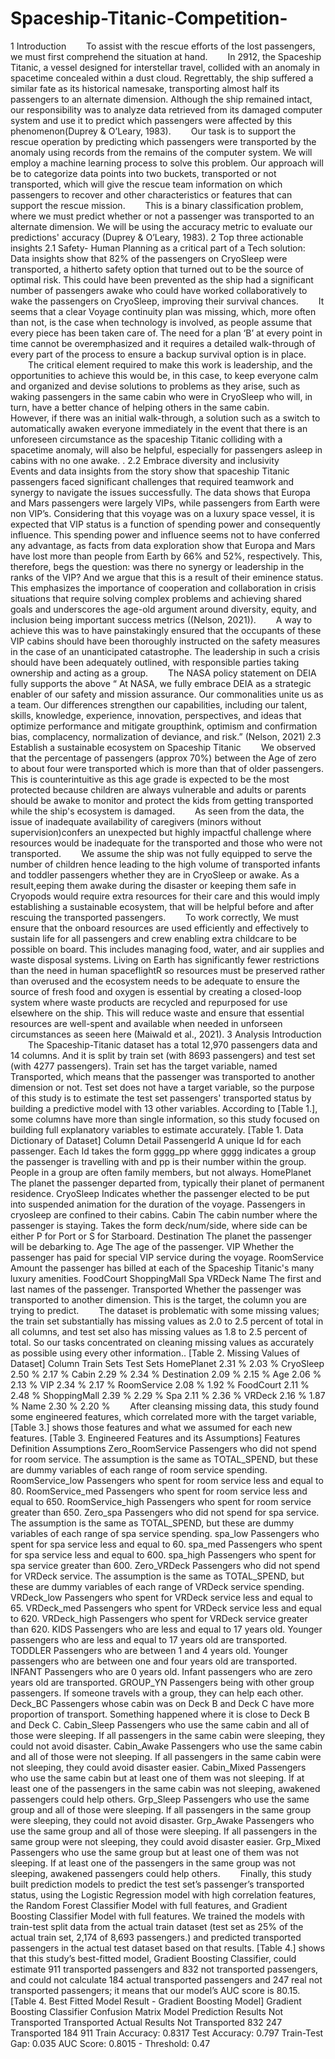 # Spaceship-Titanic-Competition-
1  Introduction
  To assist with the rescue efforts of the lost passengers, we must first comprehend the situation at hand.
  In 2912, the Spaceship Titanic, a vessel designed for interstellar travel, collided with an anomaly in spacetime concealed within a dust cloud. Regrettably, the ship suffered a similar fate as its historical namesake, transporting almost half its passengers to an alternate dimension. Although the ship remained intact, our responsibility was to analyze data retrieved from its damaged computer system and use it to predict which passengers were affected by this phenomenon(Duprey & O’Leary, 1983).
  Our task is to support the rescue operation by predicting which passengers were transported by the anomaly using records from the remains of the computer system. We will employ a machine learning process to solve this problem. Our approach will be to categorize data points into two buckets, transported or not transported, which will give the rescue team information on which passengers to recover and other characteristics or features that can support the rescue mission.
  This is a binary classification problem, where we must predict whether or not a passenger was transported to an alternate dimension. We will be using the accuracy metric to evaluate our predictions' accuracy (Duprey & O’Leary, 1983).
2  Top three actionable insights
2.1  Safety- Human Planning as a critical part of a Tech solution:
  Data insights show that 82% of the passengers on CryoSleep were transported, a hitherto safety option that turned out to be the source of optimal risk. This could have been prevented as the ship had a significant number of passengers awake who could have worked collaboratively to wake the passengers on CryoSleep, improving their survival chances.
  It seems that a clear Voyage continuity plan was missing, which, more often than not, is the case when technology is involved, as people assume that every piece has been taken care of. The need for a plan ‘B’ at every point in time cannot be overemphasized and it requires a detailed walk-through of every part of the process to ensure a backup survival option is in place.
  The critical element required to make this work is leadership, and the opportunities to achieve this would be, in this case, to keep everyone calm and organized and devise solutions to problems as they arise, such as waking passengers in the same cabin who were in CryoSleep who will, in turn, have a better chance of helping others in the same cabin.
  However, if there was an initial walk-through, a solution such as a switch to automatically awaken everyone immediately in the event that there is an unforeseen circumstance as the spaceship Titanic colliding with a spacetime anomaly, will also be helpful, especially for passengers asleep in cabins with no one awake. .
2.2  Embrace diversity and inclusivity
  Events and data insights from the story show that spaceship Titanic passengers faced significant challenges that required teamwork and synergy to navigate the issues successfully. The data shows that Europa and Mars passengers were largely VIPs, while passengers from Earth were non VIP’s. Considering that this voyage was on a luxury space vessel, it is expected that VIP status is a function of spending power and consequently influence. This spending power and influence seems not to have conferred any advantage, as facts from data exploration show that Europa and Mars have lost more than people from Earth by 66% and 52%, respectively. This, therefore, begs the question: was there no synergy or leadership in the ranks of the VIP? And we argue that this is a result of their eminence status. This emphasizes the importance of cooperation and collaboration in crisis situations that require solving complex problems and achieving shared goals and underscores the age-old argument around diversity, equity, and inclusion being important success metrics ((Nelson, 2021)).
  A way to achieve this was to have painstakingly ensured that the occupants of these VIP cabins should have been thoroughly instructed on the safety measures in the case of an unanticipated catastrophe. The leadership in such a crisis should have been adequately outlined, with responsible parties taking ownership and acting as a group.
  The NASA policy statement on DEIA fully supports the above “ At NASA, we fully embrace DEIA as a strategic enabler of our safety and mission assurance. Our commonalities unite us as a team. Our differences strengthen our capabilities, including our talent, skills, knowledge, experience, innovation, perspectives, and ideas that optimize performance and mitigate groupthink, optimism and confirmation bias, complacency, normalization of deviance, and risk.” (Nelson, 2021)
2.3  Establish a sustainable ecosystem on Spaceship Titanic
  We observed that the percentage of passengers (approx 70%) between the Age of zero to about four were transported which is more than that of older passengers. This is counterintuitive as this age grade is expected to be the most protected because children are always vulnerable and adults or parents should be awake to monitor and protect the kids from getting transported while the ship's ecosystem is damaged.
  As seen from the data, the issue of inadequate availability of caregivers (minors without supervision)confers an unexpected but highly impactful challenge where resources would be inadequate for the transported and those who were not transported.
  We assume the ship was not fully equipped to serve the number of children hence leading to the high volume of transported infants and toddler passengers whether they are in CryoSleep or awake. As a result,eeping them awake during the disaster or keeping them safe in Cryopods would require extra resources for their care and this would imply establishing a sustainable ecosystem, that will be helpful before and after rescuing the transported passengers.
  To work correctly, We must ensure that the onboard resources are used efficiently and effectively to sustain life for all passengers and crew enabling extra childcare to be possible on board. This includes managing food, water, and air supplies and waste disposal systems. Living on Earth has significantly fewer restrictions than the need in human spaceflightR so resources must be preserved rather than overused and the ecosystem needs to be adequate to ensure the source of fresh food and oxygen is essential by creating a closed-loop system where waste products are recycled and repurposed for use elsewhere on the ship. This will reduce waste and ensure that essential resources are well-spent and available when needed in unforseen circumstances as seeen here (Maiwald et al., 2021).
3  Analysis Introduction
  The Spaceship-Titanic dataset has a total 12,970 passengers data and 14 columns. And it is split by train set (with 8693 passengers) and test set (with 4277 passengers). Train set has the target variable, named Transported, which means that the passenger was transported to another dimension or not. Test set does not have a target variable, so the purpose of this study is to estimate the test set passengers' transported status by building a predictive model with 13 other variables. According to [Table 1.], some columns have more than single information, so this study focused on building full explanatory variables to estimate accurately.
[Table 1. Data Dictionary of Dataset]
Column	Detail
PassengerId	A unique Id for each passenger. Each Id takes the form gggg_pp where gggg indicates a group the passenger is travelling with and pp is their number within the group. People in a group are often family members, but not always.
HomePlanet	The planet the passenger departed from, typically their planet of permanent residence.
CryoSleep	Indicates whether the passenger elected to be put into suspended animation for the duration of the voyage. Passengers in cryosleep are confined to their cabins.
Cabin	The cabin number where the passenger is staying. Takes the form deck/num/side, where side can be either P for Port or S for Starboard.
Destination	The planet the passenger will be debarking to.
Age	The age of the passenger.
VIP	Whether the passenger has paid for special VIP service during the voyage.
RoomService	Amount the passenger has billed at each of the Spaceship Titanic's many luxury amenities.
FoodCourt
ShoppingMall
Spa
VRDeck
Name	The first and last names of the passenger.
Transported	Whether the passenger was transported to another dimension. This is the target, the column you are trying to predict.
  The dataset is problematic with some missing values; the train set substantially has missing values as 2.0 to 2.5 percent of total in all columns, and test set also has missing values as 1.8 to 2.5 percent of total. So our tasks concentrated on cleaning missing values as accurately as possible using every other information..
[Table 2. Missing Values of Dataset]
Column	Train Sets	Test Sets
HomePlanet	2.31 %	2.03 %
CryoSleep	2.50 %	2.17 %
Cabin	2.29 %	2.34 %
Destination	2.09 %	2.15 %
Age	2.06 %	2.13 %
VIP	2.34 %	2.17 %
RoomService	2.08 %	1.92 %
FoodCourt	2.11 %	2.48 %
ShoppingMall	2.39 %	2.29 %
Spa	2.11 %	2.36 %
VRDeck	2.16 %	1.87 %
Name	2.30 %	2.20 %
  After cleansing missing data, this study found some engineered features, which correlated more with the target variable, [Table 3.] shows those features and what we assumed for each new features.
[Table 3. Engineered Features and its Assumptions]
Features	Definition	Assumptions
Zero_RoomService	Passengers who did not spend for room service.	The assumption is the same as TOTAL_SPEND, but these are dummy variables of each range of room service spending.
RoomService_low	Passengers who spent for room service less and equal to 80.
RoomService_med	Passengers who spent for room service less and equal to 650.
RoomService_high	Passengers who spent for room service greater than 650.
Zero_spa	Passengers who did not spend for spa service.	The assumption is the same as TOTAL_SPEND, but these are dummy variables of each range of spa service spending.
spa_low	Passengers who spent for spa service less and equal to 60.
spa_med	Passengers who spent for spa service less and equal to 600.
spa_high	Passengers who spent for spa service greater than 600.
Zero_VRDeck	Passengers who did not spend for VRDeck service.	The assumption is the same as TOTAL_SPEND, but these are dummy variables of each range of VRDeck service spending.
VRDeck_low	Passengers who spent for VRDeck service less and equal to 65.
VRDeck_med	Passengers who spent for VRDeck service less and equal to 620.
VRDeck_high	Passengers who spent for VRDeck service greater than 620.
KIDS	Passengers who are less and equal to 17 years old.	Younger passengers who are less and equal to 17 years old are transported.
TODDLER	Passengers who are between 1 and 4 years old.	Younger passengers who are between one and four years old are transported.
INFANT	Passengers who are 0 years old.	Infant passengers who are zero years old are transported.
GROUP_YN	Passengers being with other group passengers.	If someone travels with a group, they can help each other.
Deck_BC	Passengers whose cabin was on Deck B and Deck C have more proportion of transport.	Something happened where it is close to Deck B and Deck C.
Cabin_Sleep	Passengers who use the same cabin and all of those were sleeping.	If all passengers in the same cabin were sleeping, they could not avoid disaster.
Cabin_Awake	Passengers who use the same cabin and all of those were not sleeping.	If all passengers in the same cabin were not sleeping, they could avoid disaster easier.
Cabin_Mixed	Passengers who use the same cabin but at least one of them was not sleeping.	If at least one of the passengers in the same cabin was not sleeping, awakened passengers could help others.
Grp_Sleep	Passengers who use the same group and all of those were sleeping.	If all passengers in the same group were sleeping, they could not avoid disaster.
Grp_Awake	Passengers who use the same group and all of those were sleeping.	If all passengers in the same group were not sleeping, they could avoid disaster easier.
Grp_Mixed	Passengers who use the same group but at least one of them was not sleeping.	If at least one of the passengers in the same group was not sleeping, awakened passengers could help others.
  Finally, this study built prediction models to predict the test set’s passenger’s transported status, using the Logistic Regression model with high correlation features, the Random Forest Classifier Model with full features, and Gradient Boosting Classifier Model with full features. We trained the models with train-test split data from the actual train dataset (test set as 25% of the actual train set, 2,174 of 8,693 passengers.) and predicted transported passengers in the actual test dataset based on that results. [Table 4.] shows that this study’s best-fitted model, Gradient Boosting Classifier, could estimate 911 transported passengers and 832 not transported passengers, and could not calculate 184 actual transported passengers and 247 real not transported passengers; it means that our model’s AUC score is 80.15.
[Table 4. Best Fitted Model Result - Gradient Boosting Model]
Gradient Boosting Classifier
Confusion Matrix	Model Prediction Results
Not Transported	Transported
Actual Results	Not Transported	832	247
Transported	184	911
Train Accuracy: 0.8317 
Test Accuracy: 0.797 
Train-Test Gap: 0.035 
AUC Score: 0.8015 - Threshold: 0.47

